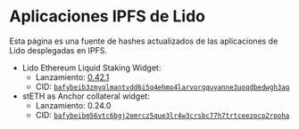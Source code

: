 # Aplicaciones IPFS de Lido

Esta página es una fuente de hashes actualizados de las aplicaciones de Lido desplegadas en IPFS.

- Lido Ethereum Liquid Staking Widget:
  - Lanzamiento: [0.42.1](https://github.com/lidofinance/ethereum-staking-widget/releases/tag/0.42.1)
  - CID: [`bafybeib3zmyqlmantvdd6i5q4ehmo4larvorgquyanne3uoqdbedwgh3aq`](https://bafybeib3zmyqlmantvdd6i5q4ehmo4larvorgquyanne3uoqdbedwgh3aq.ipfs.cf-ipfs.com)
- stETH as Anchor collateral widget:
  - Lanzamiento: 0.24.0
  - CID: [`bafybeibm56vtc6bgj2emrcz5que3lr4w3crsbc77h7trtceezpcp2rpoha`](https://bafybeibm56vtc6bgj2emrcz5que3lr4w3crsbc77h7trtceezpcp2rpoha.ipfs.cf-ipfs.com)
